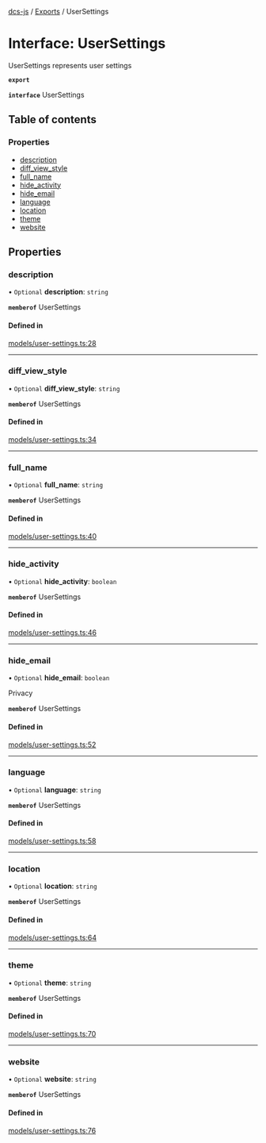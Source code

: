 [dcs-js](../README.md) / [Exports](../modules.md) / UserSettings

# Interface: UserSettings

UserSettings represents user settings

**`export`**

**`interface`** UserSettings

## Table of contents

### Properties

- [description](UserSettings.md#description)
- [diff\_view\_style](UserSettings.md#diff_view_style)
- [full\_name](UserSettings.md#full_name)
- [hide\_activity](UserSettings.md#hide_activity)
- [hide\_email](UserSettings.md#hide_email)
- [language](UserSettings.md#language)
- [location](UserSettings.md#location)
- [theme](UserSettings.md#theme)
- [website](UserSettings.md#website)

## Properties

### <a id="description" name="description"></a> description

• `Optional` **description**: `string`

**`memberof`** UserSettings

#### Defined in

[models/user-settings.ts:28](https://github.com/unfoldingWord/dcs-js/blob/dd84989/models/user-settings.ts#L28)

___

### <a id="diff_view_style" name="diff_view_style"></a> diff\_view\_style

• `Optional` **diff\_view\_style**: `string`

**`memberof`** UserSettings

#### Defined in

[models/user-settings.ts:34](https://github.com/unfoldingWord/dcs-js/blob/dd84989/models/user-settings.ts#L34)

___

### <a id="full_name" name="full_name"></a> full\_name

• `Optional` **full\_name**: `string`

**`memberof`** UserSettings

#### Defined in

[models/user-settings.ts:40](https://github.com/unfoldingWord/dcs-js/blob/dd84989/models/user-settings.ts#L40)

___

### <a id="hide_activity" name="hide_activity"></a> hide\_activity

• `Optional` **hide\_activity**: `boolean`

**`memberof`** UserSettings

#### Defined in

[models/user-settings.ts:46](https://github.com/unfoldingWord/dcs-js/blob/dd84989/models/user-settings.ts#L46)

___

### <a id="hide_email" name="hide_email"></a> hide\_email

• `Optional` **hide\_email**: `boolean`

Privacy

**`memberof`** UserSettings

#### Defined in

[models/user-settings.ts:52](https://github.com/unfoldingWord/dcs-js/blob/dd84989/models/user-settings.ts#L52)

___

### <a id="language" name="language"></a> language

• `Optional` **language**: `string`

**`memberof`** UserSettings

#### Defined in

[models/user-settings.ts:58](https://github.com/unfoldingWord/dcs-js/blob/dd84989/models/user-settings.ts#L58)

___

### <a id="location" name="location"></a> location

• `Optional` **location**: `string`

**`memberof`** UserSettings

#### Defined in

[models/user-settings.ts:64](https://github.com/unfoldingWord/dcs-js/blob/dd84989/models/user-settings.ts#L64)

___

### <a id="theme" name="theme"></a> theme

• `Optional` **theme**: `string`

**`memberof`** UserSettings

#### Defined in

[models/user-settings.ts:70](https://github.com/unfoldingWord/dcs-js/blob/dd84989/models/user-settings.ts#L70)

___

### <a id="website" name="website"></a> website

• `Optional` **website**: `string`

**`memberof`** UserSettings

#### Defined in

[models/user-settings.ts:76](https://github.com/unfoldingWord/dcs-js/blob/dd84989/models/user-settings.ts#L76)
